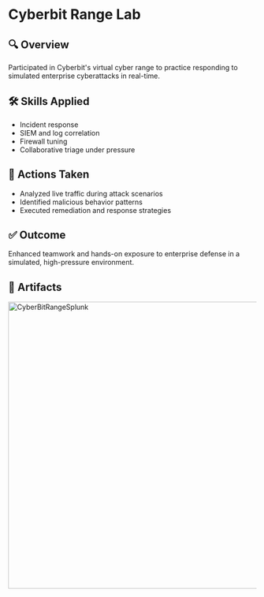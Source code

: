 # Cyberbit Range Lab

## 🔍 Overview
Participated in Cyberbit's virtual cyber range to practice responding to simulated enterprise cyberattacks in real-time.

## 🛠️ Skills Applied
- Incident response
- SIEM and log correlation
- Firewall tuning
- Collaborative triage under pressure

## 📌 Actions Taken
- Analyzed live traffic during attack scenarios
- Identified malicious behavior patterns
- Executed remediation and response strategies

## ✅ Outcome
Enhanced teamwork and hands-on exposure to enterprise defense in a simulated, high-pressure environment.

## 📎 Artifacts 
<img width="582" alt="CyberBitRangeSplunk" src="https://github.com/user-attachments/assets/918f2530-7a85-498b-bc6b-9dd2f2b27448" />
